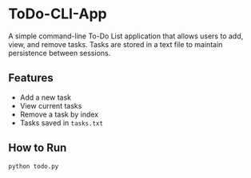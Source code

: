 # ToDo-CLI-App
A simple command-line To-Do List application that allows users to add, view, and remove tasks. Tasks are stored in a text file to maintain persistence between sessions.
## Features
- Add a new task
- View current tasks
- Remove a task by index
- Tasks saved in `tasks.txt`

## How to Run

```bash
python todo.py
